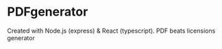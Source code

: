 # PDFgenerator
Created with Node.js (express) &amp; React (typescript). PDF beats licensions generator
